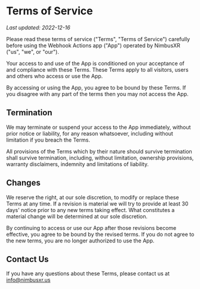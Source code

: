 # Terms of Service

*Last updated: 2022-12-16*

Please read these terms of service ("Terms", "Terms of Service") carefully before using the Webhook Actions app ("App") operated by NimbusXR ("us", "we", or "our").

Your access to and use of the App is conditioned on your acceptance of and compliance with these Terms. These Terms apply to all visitors, users and others who access or use the App.

By accessing or using the App, you agree to be bound by these Terms. If you disagree with any part of the terms then you may not access the App.

## Termination

We may terminate or suspend your access to the App immediately, without prior notice or liability, for any reason whatsoever, including without limitation if you breach the Terms.

All provisions of the Terms which by their nature should survive termination shall survive termination, including, without limitation, ownership provisions, warranty disclaimers, indemnity and limitations of liability.

## Changes

We reserve the right, at our sole discretion, to modify or replace these Terms at any time. If a revision is material we will try to provide at least 30 days' notice prior to any new terms taking effect. What constitutes a material change will be determined at our sole discretion.

By continuing to access or use our App after those revisions become effective, you agree to be bound by the revised terms. If you do not agree to the new terms, you are no longer authorized to use the App.

## Contact Us

If you have any questions about these Terms, please contact us at info@nimbusxr.us
